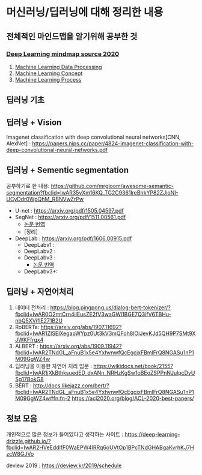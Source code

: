 # 머신러닝/딥러닝에 대해 정리한 내용

## 전체적인 마인드맵을 알기위해 공부한 것
### [Deep Learning mindmap source 2020](https://whimsical.com/CA7f3ykvXpnJ9Az32vYXva)
1. [Machine Learning Data Processing](https://github.com/nOctaveLay/deep_learning_mindmap/blob/master/machine%20learning%20data%20processing%20roadmap.md)
2. [Machine Learning Concept](https://github.com/nOctaveLay/deep_learning_mindmap/blob/master/machine%20learning%20concept.md)
3. [Machine Learning Process](https://github.com/nOctaveLay/deep_learning_mindmap/blob/master/machine%20learning%20process.md)

## 딥러닝 기초

## 딥러닝 + Vision
Imagenet classification with deep convolutional neural networks[CNN, AlexNet] : https://papers.nips.cc/paper/4824-imagenet-classification-with-deep-convolutional-neural-networks.pdf

## 딥러닝 + Sementic segmentation
공부하기로 한 내용: https://github.com/mrgloom/awesome-semantic-segmentation?fbclid=IwAR35vXm16KQ_TG2C9361lreBhkYP82ZJioNI-UCyDdr0WpQhM_RBNVwZrPw

- U-net : https://arxiv.org/pdf/1505.04597.pdf
- SegNet : https://arxiv.org/pdf/1511.00561.pdf
  - [논문 번역](https://github.com/nOctaveLay/deep_learning_mindmap/blob/master/SegNet.md)
  - [정리]
- DeepLab : https://arxiv.org/pdf/1606.00915.pdf
  - DeepLabv1 :
  - DeepLabv2 :
  - DeepLabv3 : 
    - [논문 번역](https://github.com/nOctaveLay/DeepLearning/blob/DeepLabv3/Deeplab_v3.md)
  - DeepLabv3+:
## 딥러닝 + 자연어처리

1. 데이터 전처리 : https://blog.pingpong.us/dialog-bert-tokenizer/?fbclid=IwAR0O2mtCrn4ilEusZE2fV3waGWl1BGE7Q3ifV6TBHu-nbQ5XViflE271B2U
1. RoBERTa: https://arxiv.org/abs/1907.11692?fbclid=IwAR1ZISElXegapWYpz0Ut3kV3mQFoh8IOiJevKJd5QH9P7SMt9XJWKFfrgx4
1. ALBERT : https://arxiv.org/abs/1909.11942?fbclid=IwAR2TNdGL_aFnuB1x5e4YxhvnwfQcEgcjxFBmlFrQ8NGASu1nP1M09GgWZ4w
1. 딥러닝을 이용한 자연어 처리 입문 : https://wikidocs.net/book/2155?fbclid=IwAR1jXkBthksuedED_dxANn_NRHzKgSw1oBEoZSPPnNJulpcDyUSg17BokG8
1. BERT : http://docs.likejazz.com/bert/?fbclid=IwAR2TNdGL_aFnuB1x5e4YxhvnwfQcEgcjxFBmlFrQ8NGASu1nP1M09GgWZ4w#fn:fn-2
https://acl2020.org/blog/ACL-2020-best-papers/

## 정보 모음
개인적으로 많은 정보가 들어있다고 생각하는 사이트 : https://deep-learning-drizzle.github.io/?fbclid=IwAR2HVeEddlfF0WaEPW4IRRq6oUVtOp1BPcTNdGHABgaKvrhKJ7HzcW8GJVo

deview 2019 : https://deview.kr/2019/schedule
 
